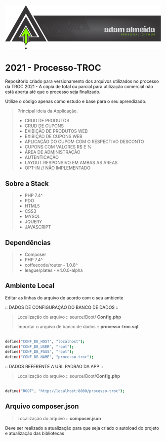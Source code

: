 # 

![](https://github.com/Adam-Almeida/estrutura-de-dados-II/blob/master/ADAMPERSONALGIT.png)

# 2021 - Processo-TROC
Repositório criado para versionamento dos arquivos utilizados no processo da TROC 2021 - A cópia de total ou parcial para utilização comercial não está aberta até que o processo seja finalizado.

Utilize o código apenas como estudo e base para o seu aprendizado.

> Principal ideia da Applicação.
> 
> - CRUD DE PRODUTOS
> - CRUD DE CUPONS
> - EXIBIÇÃO DE PRODUTOS WEB
> - EXIBIÇÃO DE CUPONS WEB
> - APLICAÇÃO DO CUPOM COM O RESPECTIVO DESCONTO
> - CUPONS COM VALORES R$ E %
> - ÁREA DE ADMINISTRAÇÃO
> - AUTENTICAÇÃO
> - LAYOUT RESPONSIVO EM AMBAS AS ÁREAS
> - OPT-IN // NÃO IMPLEMENTADO


## Sobre a Stack

> - PHP 7.4^
> - PDO
> - HTML5
> - CSS3
> - MYSQL
> - JQUERY
> - JAVASCRIPT

## Dependências

> - Composer
> - PHP 7.4^
> - coffeecode/router - 1.0.8^
> - league/plates - v4.0.0-alpha

## Ambiente Local

Editar as linhas do arquivo de acordo com o seu ambiente

:: DADOS DE CONFIGURAÇÃO DO BANCO DE DADOS ::

> Localização do arquivo :: source/Boot/<strong> Config.php </strong>
> 
> Importar o arquivo de banco de dados :: <strong> processo-troc.sql</strong>

```sh

define("CONF_DB_HOST", "localhost");
define("CONF_DB_USER", "root");
define("CONF_DB_PASS", "root");
define("CONF_DB_NAME", "processo-troc");

```

:: DADOS REFERENTE A URL PADRÃO DA APP ::

> Localização do arquivo :: source/Boot/<strong>Config.php</strong>

```sh

define("ROOT", "http://localhost:8080/processo-troc");

```
## Arquivo composer.json

> Localização do arquivo :: <strong>composer.json</strong>
> 
Deve ser realizado a atualização para que seja criado o autoload do projeto e atualização das bibliotecas




